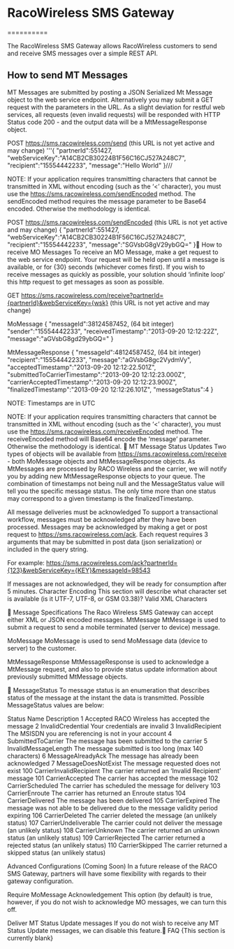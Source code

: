 # RacoWireless SMS Gateway
==========

The RacoWireless SMS Gateway allows RacoWireless customers to send and receive SMS messages over a simple REST API.


## How to send MT Messages
MT Messages are submitted by posting a JSON Serialized Mt Message object to the web service endpoint.  Alternatively you may submit a GET request with the parameters in the URL.  As a slight deviation for restful web services, all requests (even invalid requests) will be responded with HTTP Status code 200 - and the output data will be a MtMessageResponse object.

POST https://sms.racowireless.com/send (this URL is not yet active and may change)
'''{
  "partnerId":551427,
  "webServiceKey":"A14CB2CB30224B1F56C16CJ527A248C7",
  "recipient":"15554442233",
  "message":"Hello World"
}///

NOTE: If your application requires transmitting characters that cannot be transmitted in XML without encoding (such as the ‘<’ character), you must use the https://sms.racowireless.com/sendEncoded method.  The sendEncoded method requires the message parameter to be Base64 encoded.  Otherwise the methodology is identical.

POST https://sms.racowireless.com/sendEncoded (this URL is not yet active and may change)
{
  "partnerId":551427,
  "webServiceKey":"A14CB2CB30224B1F56C16CJ527A248C7",
  "recipient":"15554442233",
  "message":"SGVsbG8gV29ybGQ="
}
How to receive MO Messages
To receive an MO Message, make a get request to the web service endpoint.  Your request will be held open until a message is available, or for {30} seconds (whichever comes first).  If you wish to receive messages as quickly as possible, your solution should ‘infinite loop’ this http request to get messages as soon as possible.

GET https://sms.racowireless.com/receive?partnerId={partnerId}&webServiceKey={wsk}
 (this URL is not yet active and may change)

MoMessage
{
  "messageId":38124587452, (64 bit integer)
  "sender":"15554442233",
  "receivedTimestamp":"2013-09-20 12:12:22Z",
  "message":"aGVsbG8gd29ybGQ="
}

MtMessageResponse
{
  "messageId":48124587452, (64 bit integer)
  "recipient":"15554442233",
  "message":"aGVsbG8gc2VydmVy",
  "acceptedTimestamp":"2013-09-20 12:12:22.501Z",
  "submittedToCarrierTimestamp":"2013-09-20 12:12:23.000Z",
  "carrierAcceptedTimestamp":"2013-09-20 12:12:23.900Z",
  "finalizedTimestamp":"2013-09-20 12:12:26.101Z",
  "messageStatus":4
}

NOTE: Timestamps are in UTC

NOTE: If your application requires transmitting characters that cannot be transmitted in XML without encoding (such as the ‘<’ character), you must use the https://sms.racowireless.com/receiveEncoded method.  The receiveEncoded method will Base64 encode the ‘message’ parameter.  Otherwise the methodology is identical.

MT Message Status Updates
Two types of objects will be available from https://sms.racowireless.com/receive - both MoMessage objects and MtMessageResponse objects.  As MtMessages are processed by RACO Wireless and the carrier, we will notify you by adding new MtMessageResponse objects to your queue.  The combination of timestamps not being null and the MessageStatus value will tell you the specific message status.  The only time more than one status may correspond to a given timestamp is the finalizedTimestamp.

All message deliveries must be acknowledged
To support a transactional workflow, messages must be acknowledged after they have been processed.  Messages may be acknowledged by making a get or post request to https://sms.racowireless.com/ack.  Each request requires 3 arguments that may be submitted in post data (json serialization) or included in the query string.

For example:
https://sms.racowireless.com/ack?partnerId={123}&webServiceKey={KEY}&messageId=98543

If messages are not acknowledged, they will be ready for consumption after 5 minutes.
Character Encoding
This section will describe what character set is available (is it UTF-7, UTF-8, or GSM 03.38)?
Valid XML Characters


Message Specifications
The Raco Wireless SMS Gateway can accept either XML or JSON encoded messages.
MtMessage
MtMessage is used to submit a request to send a mobile terminated (server to device) message.

MoMessage
MoMessage is used to send MoMessage data (device to server) to the customer.


MtMessageResponse
MtMessageResponse is used to acknowledge a MtMessage request, and also to provide status update information about previously submitted MtMessage objects.





MessageStatus
To message status is an enumeration that describes status of the message at the instant the data is transmitted.  Possible MessageStatus values are below:


Status
Name
Description
1
Accepted
RACO Wireless has accepted the message
2
InvalidCredential
Your credentials are invalid
3
InvalidRecipient
The MSISDN you are referencing is not in your account
4
SubmittedToCarrier
The message has been submitted to the carrier
5
InvalidMessageLength
The message submitted is too long (max 140 characters)
6
MessageAlreadyAck
The message has already been acknowledged
7
MessageDoesNotExist
The message requested does not exist
100
CarrierInvalidRecipient
The carrier returned an ‘Invalid Recipient’ message
101
CarrierAccepted
The carrier has accepted the message
102
CarrierScheduled
The carrier has scheduled the message for delivery
103
CarrierEnroute
The carrier has returned an Enroute status
104
CarrierDelivered
The message has been delivered
105
CarrierExpired
The message was not able to be delivered due to the message validity period expiring
106
CarrierDeleted
The carrier deleted the message (an unlikely status)
107
CarrierUndeliverable
The carrier could not deliver the message (an unlikely status)
108
CarrierUnknown
The carrier returned an unknown status (an unlikely status)
109
CarrierRejected
The carrier returned a rejected status (an unlikely status)
110
CarrierSkipped
The carrier returned a skipped status (an unlikely status)




Advanced Configurations (Coming Soon)
In a future release of the RACO SMS Gateway, partners will have some flexibility with regards to their gateway configuration.

Require MoMessage Acknowledgement
This option (by default) is true, however, if you do not wish to acknowledge MO messages, we can turn this off.

Deliver MT Status Update messages
If you do not wish to receive any MT Status Update messages, we can disable this feature.
FAQ
{This section is currently blank}
